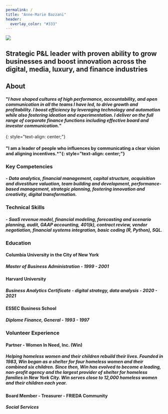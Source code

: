 ```yaml
---
permalink: /
title: "Anne-Marie Bazzani"
header:
  overlay_color: "#333"
---
```



![](https://media.licdn.com/dms/image/C4E03AQG9AC4UIelahg/profile-displayphoto-shrink_800_800/0/1606101380562?e=2147483647&v=beta&t=fHi9hHBF54qlpWfANPmD2utvoUHhAubuPkIr6AM_pqM) 

## **Strategic P&L leader with proven ability to grow businesses and boost innovation across the digital, media, luxury, and finance industries**

## About
####  "*I have shaped cultures of high performance, accountability, and open communication in all the teams I have led, to drive growth and profitability. I boost efficiency by leveraging technology and automation while also fostering ideation and experimentation. I deliver on the full range of corporate finance functions including effective board and investor communication.*"
{: style="text-align: center;"}

#### "I am a leader of people who influences by communicating a clear vision and aligning incentives.*"{: style="text-align: center;"}

###  **Key Competencies**
#### - *Data analytics, financial management, capital structure, acquisition and divestiture valuation, team building and development, performance-based management, strategic planning, fostering innovation and creativity, digital transformation.*

### **Technical Skills**
#### - *SaaS revenue model, financial modeling, forecasting and scenario planning, audit, GAAP accounting, 401(k), contract review, vendor negotiation, financial systems integration, basic coding (R, Python), SQL.*

### Education


#### **Columbia University in the City of New York**
##### Master of Business Administration - *1999 - 2001*

#### **Harvard University**
##### Business Analytics Certificate -  digital strategy, data analysis - *2020 - 2021*

#### **ESSEC Business School**
##### Diplome Finance, General - *1993 - 1997*

### Volunteer Experience

#### **Partner** - Women In Need, Inc. (Win)
##### *Helping homeless women and their children rebuild their lives.  Founded in 1983, Win began as a shelter for four homeless women and their combined six children. Since then, Win has evolved to become a leading, non-profit agency and the largest provider of shelter for homeless families in New York City. Win serves close to 12,000 homeless women and their children each year.* 

#### **Board Member** - Treasurer - FRIEDA Community
##### *Social Services*
